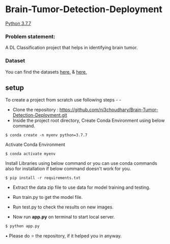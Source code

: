 # Brain-Tumor-Detection-Deployment

[Python 3.7.7](https://img.shields.io/badge/Python-3.7.7-brightgreen.svg)

### Problem statement:
A DL Classification project that helps in identifying brain tumor.

### Dataset
You can find the datasets [here.](https://www.kaggle.com/datasets/ahmedhamada0/brain-tumor-detection) & [here.](https://www.kaggle.com/datasets/navoneel/brain-mri-images-for-brain-tumor-detection)

## setup
To create a project from scratch use following steps - -

- Clone the repository : https://github.com/ni3choudhary/Brain-Tumor-Detection-Deployment.git
- Inside the project root directory, Create Conda Environment using below command.
```console
$ conda create -n myenv python=3.7.7
``` 

Activate Conda Environment
```console
$ conda activate myenv
```
Install Libraries using below command or you can use conda commands also for installation if below command doesn't work for you.
```console
$ pip install -r requirements.txt
```
- Extract the data zip file to use data for model training and testing.

- Run train.py to get the model file.

- Run test.py to check the results on new images.

- Now  run **app.py** on terminal to start local server.
```console
$ python app.py
```
• Please do ⭐ the repository, if it helped you in anyway.


